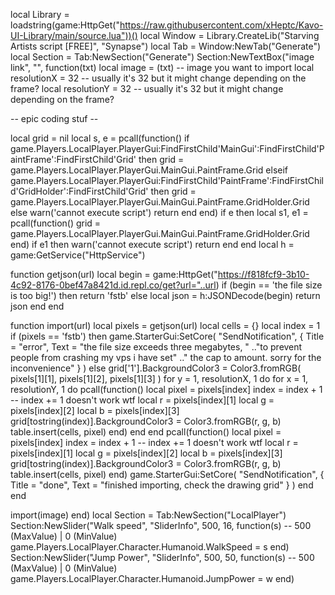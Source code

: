 local Library = loadstring(game:HttpGet("https://raw.githubusercontent.com/xHeptc/Kavo-UI-Library/main/source.lua"))()
local Window = Library.CreateLib("Starving Artists script [FREE]", "Synapse")
local Tab = Window:NewTab("Generate") 
local Section = Tab:NewSection("Generate")
Section:NewTextBox("image link", "", function(txt)
	local image = (txt) -- image you want to import
local resolutionX = 32 -- usually it's 32 but it might change depending on the frame?
local resolutionY = 32 -- usually it's 32 but it might change depending on the frame?

-- epic coding stuf --

local grid = nil
local s, e = pcall(function()
    if game.Players.LocalPlayer.PlayerGui:FindFirstChild'MainGui':FindFirstChild'PaintFrame':FindFirstChild'Grid' then
        grid = game.Players.LocalPlayer.PlayerGui.MainGui.PaintFrame.Grid
    elseif game.Players.LocalPlayer.PlayerGui:FindFirstChild'PaintFrame':FindFirstChild'GridHolder':FindFirstChild'Grid' then
        grid = game.Players.LocalPlayer.PlayerGui.MainGui.PaintFrame.GridHolder.Grid
    else
        warn('cannot execute script')
        return
    end
end)
if e then
    local s1, e1 = pcall(function()
        grid = game.Players.LocalPlayer.PlayerGui.MainGui.PaintFrame.GridHolder.Grid
    end)
    if e1 then
        warn('cannot execute script')
        return
    end
end
local h = game:GetService("HttpService")

function getjson(url)
    local begin = game:HttpGet("https://f818fcf9-3b10-4c92-8176-0bef47a8421d.id.repl.co/get?url="..url)
    if (begin == 'the file size is too big!') then
        return 'fstb'
    else
        local json = h:JSONDecode(begin)
        return json
    end
end

function import(url)
  local pixels = getjson(url)
  local cells = {}
  local index = 1
    if (pixels == 'fstb') then
        game.StarterGui:SetCore(
            "SendNotification",
            {
                Title = "error",
                Text = "the file size exceeds three megabytes, "
                .."to prevent people from crashing my vps i have set"
                .." the cap to amount. sorry for the inconvenience"
            }
        )
    else
        grid['1'].BackgroundColor3 = Color3.fromRGB(
            pixels[1][1],
            pixels[1][2],
            pixels[1][3]
        )
        for y = 1, resolutionX, 1 do
            for x = 1, resolutionY, 1 do
                pcall(function()
                    local pixel = pixels[index]
                    index = index + 1 -- index += 1 doesn't work wtf
                    local r = pixels[index][1]
                    local g = pixels[index][2]
                    local b = pixels[index][3]
                    grid[tostring(index)].BackgroundColor3 = Color3.fromRGB(r, g, b)
                    table.insert(cells, pixel)
                end)
            end
        end
        pcall(function()
            local pixel = pixels[index]
            index = index + 1 -- index += 1 doesn't work wtf
            local r = pixels[index][1]
            local g = pixels[index][2]
            local b = pixels[index][3]
            grid[tostring(index)].BackgroundColor3 = Color3.fromRGB(r, g, b)
            table.insert(cells, pixel)
        end)
        game.StarterGui:SetCore(
            "SendNotification",
            {
                Title = "done",
                Text = "finished importing, check the drawing grid"
            }
        )
    end
end

import(image)
end)
local Section = Tab:NewSection("LocalPlayer")
Section:NewSlider("Walk speed", "SliderInfo", 500, 16, function(s) -- 500 (MaxValue) | 0 (MinValue)
    game.Players.LocalPlayer.Character.Humanoid.WalkSpeed = s
end)
Section:NewSlider("Jump Power", "SliderInfo", 500, 50, function(s) -- 500 (MaxValue) | 0 (MinValue)
    game.Players.LocalPlayer.Character.Humanoid.JumpPower = w
end)
